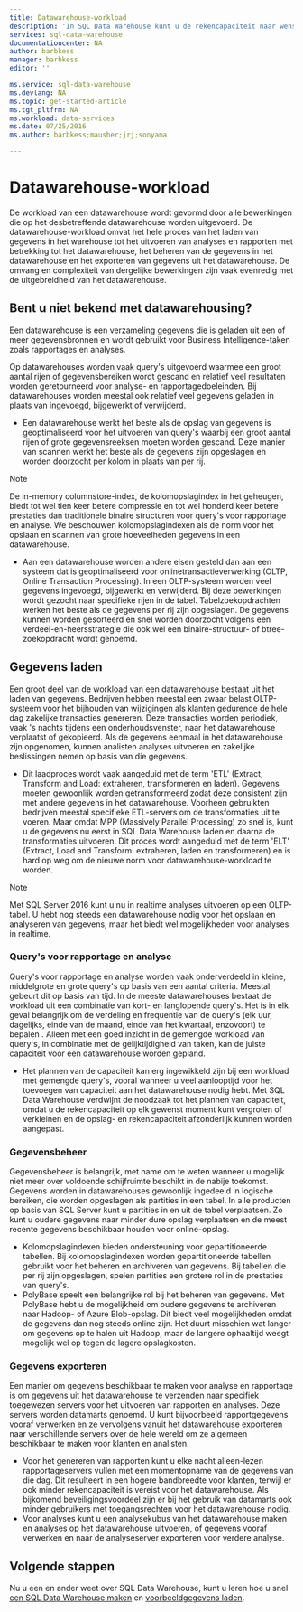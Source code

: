 ```yaml
---
title: Datawarehouse-workload
description: 'In SQL Data Warehouse kunt u de rekencapaciteit naar wens vergroten, verkleinen of onderbreken door het aantal DWU''s (Data Warehouse Units) aan te passen met een schuifregelaar. In dit artikel wordt beschreven welke datawarehouse-metrieken er zijn en hoe deze in verhouding staan tot het aantal DWU''s. '
services: sql-data-warehouse
documentationcenter: NA
author: barbkess
manager: barbkess
editor: ''

ms.service: sql-data-warehouse
ms.devlang: NA
ms.topic: get-started-article
ms.tgt_pltfrm: NA
ms.workload: data-services
ms.date: 07/25/2016
ms.author: barbkess;mausher;jrj;sonyama

---
```

# Datawarehouse-workload
De workload van een datawarehouse wordt gevormd door alle bewerkingen die op het desbetreffende datawarehouse worden uitgevoerd. De datawarehouse-workload omvat het hele proces van het laden van gegevens in het warehouse tot het uitvoeren van analyses en rapporten met betrekking tot het datawarehouse, het beheren van de gegevens in het datawarehouse en het exporteren van gegevens uit het datawarehouse. De omvang en complexiteit van dergelijke bewerkingen zijn vaak evenredig met de uitgebreidheid van het datawarehouse.

## Bent u niet bekend met datawarehousing?
Een datawarehouse is een verzameling gegevens die is geladen uit een of meer gegevensbronnen en wordt gebruikt voor Business Intelligence-taken zoals rapportages en analyses.

Op datawarehouses worden vaak query's uitgevoerd waarmee een groot aantal rijen of gegevensbereiken wordt gescand en relatief veel resultaten worden geretourneerd voor analyse- en rapportagedoeleinden. Bij datawarehouses worden meestal ook relatief veel gegevens geladen in plaats van ingevoegd, bijgewerkt of verwijderd.

* Een datawarehouse werkt het beste als de opslag van gegevens is geoptimaliseerd voor het uitvoeren van query's waarbij een groot aantal rijen of grote gegevensreeksen moeten worden gescand. Deze manier van scannen werkt het beste als de gegevens zijn opgeslagen en worden doorzocht per kolom in plaats van per rij.

> [!NOTE]
> De in-memory columnstore-index, de kolomopslagindex in het geheugen, biedt tot wel tien keer betere compressie en tot wel honderd keer betere prestaties dan traditionele binaire structuren voor query's voor rapportage en analyse. We beschouwen kolomopslagindexen als de norm voor het opslaan en scannen van grote hoeveelheden gegevens in een datawarehouse.
> 
> 

* Aan een datawarehouse worden andere eisen gesteld dan aan een systeem dat is geoptimaliseerd voor onlinetransactieverwerking (OLTP, Online Transaction Processing). In een OLTP-systeem worden veel gegevens ingevoegd, bijgewerkt en verwijderd. Bij deze bewerkingen wordt gezocht naar specifieke rijen in de tabel. Tabelzoekopdrachten werken het beste als de gegevens per rij zijn opgeslagen. De gegevens kunnen worden gesorteerd en snel worden doorzocht volgens een verdeel-en-heersstrategie die ook wel een binaire-structuur- of btree-zoekopdracht wordt genoemd.

## Gegevens laden
Een groot deel van de workload van een datawarehouse bestaat uit het laden van gegevens. Bedrijven hebben meestal een zwaar belast OLTP-systeem voor het bijhouden van wijzigingen als klanten gedurende de hele dag zakelijke transacties genereren. Deze transacties worden periodiek, vaak 's nachts tijdens een onderhoudsvenster, naar het datawarehouse verplaatst of gekopieerd. Als de gegevens eenmaal in het datawarehouse zijn opgenomen, kunnen analisten analyses uitvoeren en zakelijke beslissingen nemen op basis van die gegevens.

* Dit laadproces wordt vaak aangeduid met de term 'ETL' (Extract, Transform and Load: extraheren, transformeren en laden). Gegevens moeten gewoonlijk worden getransformeerd zodat deze consistent zijn met andere gegevens in het datawarehouse. Voorheen gebruikten bedrijven meestal specifieke ETL-servers om de transformaties uit te voeren. Maar omdat MPP (Massively Parallel Processing) zo snel is, kunt u de gegevens nu eerst in SQL Data Warehouse laden en daarna de transformaties uitvoeren. Dit proces wordt aangeduid met de term 'ELT' (Extract, Load and Transform: extraheren, laden en transformeren) en is hard op weg om de nieuwe norm voor datawarehouse-workload te worden.

> [!NOTE]
> Met SQL Server 2016 kunt u nu in realtime analyses uitvoeren op een OLTP-tabel. U hebt nog steeds een datawarehouse nodig voor het opslaan en analyseren van gegevens, maar het biedt wel mogelijkheden voor analyses in realtime.
> 
> 

### Query's voor rapportage en analyse
Query's voor rapportage en analyse worden vaak onderverdeeld in kleine, middelgrote en grote query's op basis van een aantal criteria. Meestal gebeurt dit op basis van tijd. In de meeste datawarehouses bestaat de workload uit een combinatie van kort- en langlopende query's. Het is in elk geval belangrijk om de verdeling en frequentie van de query's (elk uur, dagelijks, einde van de maand, einde van het kwartaal, enzovoort) te bepalen . Alleen met een goed inzicht in de gemengde workload van query's, in combinatie met de gelijktijdigheid van taken, kan de juiste capaciteit voor een datawarehouse worden gepland.

* Het plannen van de capaciteit kan erg ingewikkeld zijn bij een workload met gemengde query's, vooral wanneer u veel aanlooptijd voor het toevoegen van capaciteit aan het datawarehouse nodig hebt. Met SQL Data Warehouse verdwijnt de noodzaak tot het plannen van capaciteit, omdat u de rekencapaciteit op elk gewenst moment kunt vergroten of verkleinen en de opslag- en rekencapaciteit afzonderlijk kunnen worden aangepast.

### Gegevensbeheer
Gegevensbeheer is belangrijk, met name om te weten wanneer u mogelijk niet meer over voldoende schijfruimte beschikt in de nabije toekomst. Gegevens worden in datawarehouses gewoonlijk ingedeeld in logische bereiken, die worden opgeslagen als partities in een tabel. In alle producten op basis van SQL Server kunt u partities in en uit de tabel verplaatsen. Zo kunt u oudere gegevens naar minder dure opslag verplaatsen en de meest recente gegevens beschikbaar houden voor online-opslag.

* Kolomopslagindexen bieden ondersteuning voor gepartitioneerde tabellen. Bij kolomopslagindexen worden gepartitioneerde tabellen gebruikt voor het beheren en archiveren van gegevens. Bij tabellen die per rij zijn opgeslagen, spelen partities een grotere rol in de prestaties van query's.  
* PolyBase speelt een belangrijke rol bij het beheren van gegevens. Met PolyBase hebt u de mogelijkheid om oudere gegevens te archiveren naar Hadoop- of Azure Blob-opslag.  Dit biedt veel mogelijkheden omdat de gegevens dan nog steeds online zijn.  Het duurt misschien wat langer om gegevens op te halen uit Hadoop, maar de langere ophaaltijd weegt mogelijk wel op tegen de lagere opslagkosten.

### Gegevens exporteren
Een manier om gegevens beschikbaar te maken voor analyse en rapportage is om gegevens uit het datawarehouse te verzenden naar specifiek toegewezen servers voor het uitvoeren van rapporten en analyses. Deze servers worden datamarts genoemd. U kunt bijvoorbeeld rapportgegevens vooraf verwerken en ze vervolgens vanuit het datawarehouse exporteren naar verschillende servers over de hele wereld om ze algemeen beschikbaar te maken voor klanten en analisten.

* Voor het genereren van rapporten kunt u elke nacht alleen-lezen rapportageservers vullen met een momentopname van de gegevens van die dag. Dit resulteert in een hogere bandbreedte voor klanten, terwijl er ook minder rekencapaciteit is vereist voor het datawarehouse. Als bijkomend beveiligingsvoordeel zijn er bij het gebruik van datamarts ook minder gebruikers met toegangsrechten voor het datawarehouse nodig.
* Voor analyses kunt u een analysekubus van het datawarehouse maken en analyses op het datawarehouse uitvoeren, of gegevens vooraf verwerken en naar de analyseserver exporteren voor verdere analyse.

## Volgende stappen
Nu u een en ander weet over SQL Data Warehouse, kunt u leren hoe u snel [een SQL Data Warehouse maken][een SQL Data Warehouse maken] en [voorbeeldgegevens laden][voorbeeldgegevens laden].

<!--Image references-->

<!--Article references-->
[voorbeeldgegevens laden]: ./sql-data-warehouse-load-sample-databases.md
[een SQL Data Warehouse maken]: ./sql-data-warehouse-get-started-provision.md

<!--MSDN references-->

<!--Other web references-->



<!--HONumber=ago16_HO4-->


